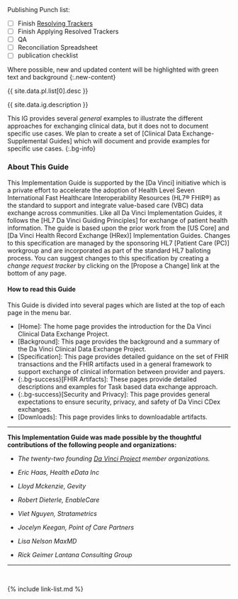 
<div class="bg-info" markdown="1">
Publishing Punch list:

- [ ] Finish [Resolving Trackers](https://jira.hl7.org/secure/Dashboard.jspa?selectPageId=11801)
- [ ] Finish Applying Resolved Trackers
- [ ] QA
- [ ] Reconciliation Spreadsheet
- [ ] publication checklist

Where possible, new and updated content will be highlighted with green text and background
{:.new-content}

{{ site.data.pl.list[0].desc }}

</div>

{{ site.data.ig.description }}

This IG provides several *general* examples to illustrate the different approaches for exchanging clinical data, but it does not to document specific use cases.  We plan to create a set of [Clinical Data Exchange- Supplemental Guides] which will document and provide examples for specific use cases.
{:.bg-info}

### About This Guide

This Implementation Guide is supported by the [Da Vinci] initiative which is a private effort to accelerate the adoption of Health Level Seven International Fast Healthcare Interoperability Resources (HL7® FHIR®) as the standard to support and integrate value-based care (VBC) data exchange across communities. Like all Da Vinci Implementation Guides, it follows the [HL7 Da Vinci Guiding Principles] for exchange of patient health information.  The guide is based upon the prior work from the [US Core] and [Da Vinci Health Record Exchange (HRex)] Implementation Guides. Changes to this specification are managed by the sponsoring HL7 [Patient Care (PC)] workgroup and are incorporated as part of the standard HL7 balloting process. You can suggest changes to this specification by creating a *change request tracker* by clicking on the [Propose a Change] link at the bottom of any page.

#### How to read this Guide

This Guide is divided into several pages which are listed at the top of each page in the menu bar.

- [Home]\: The home page provides the introduction for the Da Vinci Clinical Data Exchange Project.
- [Background]\: This page provides the background and a summary of the Da Vinci Clinical Data Exchange Project.
- [Specification]\: This page provides detailed guidance on the set of FHIR transactions and the FHIR artifacts used in a general framework to support exchange of clinical information between provider and payers.
- {:.bg-success}[FHIR Artifacts]\: These pages provide detailed descriptions and examples for Task based data exchange approach.
- {:.bg-success}[Security and Privacy]\: This page provides general expectations to ensure security, privacy, and safety of Da Vinci CDex exchanges.
- [Downloads]\: This page provides links to downloadable artifacts.

---

**This Implementation Guide was made possible by the thoughtful contributions of the following people and organizations:**

- *The twenty-two founding [Da Vinci Project](http://www.hl7.org/about/davinci/index.cfm?ref=common) member organizations.*

- *Eric Haas, Health eData Inc*
- *Lloyd Mckenzie, Gevity*
- *Robert Dieterle, EnableCare*
- *Viet Nguyen, Stratametrics*
- *Jocelyn Keegan, Point of Care Partners*
- *Lisa Nelson MaxMD*
- *Rick Geimer Lantana Consulting Group*

---

<br />

{% include link-list.md %}
